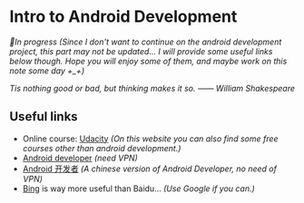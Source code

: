# Intro to Android Development
*🚧In progress (Since I don't want to continue on the android development project, this part may not be updated... I will provide some useful links below though. Hope you will enjoy some of them, and maybe work on this note some day +_+)*

*Tis nothing good or bad, but thinking makes it so. —— William Shakespeare*

## Useful links
- Online course: [Udacity](https://classroom.udacity.com/courses/ud851https://classroom.udacity.com/courses/ud851) *(On this website you can also find some free courses other than android development.)*
- [Android developer](https://developer.android.com/) *(need VPN)*
- [Android 开发者](https://developer.android.google.cn/) *(A chinese version of Android Developer, no need of VPN)*
- [Bing](https://cn.bing.com/) is way more useful than Baidu... *(Use Google if you can.)*

